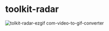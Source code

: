 # toolkit-radar


![tolkit-radar-ezgif com-video-to-gif-converter](https://github.com/user-attachments/assets/b4f946e7-fc8f-4543-b0b4-43b68d13a40f)
